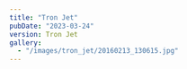 ```yaml
---
title: "Tron Jet"
pubDate: "2023-03-24"
version: Tron Jet
gallery:
  - "/images/tron_jet/20160213_130615.jpg"
---
```

